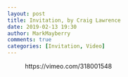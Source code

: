 ```yaml
---
layout: post
title: Invitation, by Craig Lawrence
date: 2019-02-13 19:30
author: MarkMayberry
comments: true
categories: [Invitation, Video]
---
```

<!-- wp:core-embed/vimeo {"url":"https://vimeo.com/318001548","type":"video","providerNameSlug":"vimeo","className":"wp-embed-aspect-4-3 wp-has-aspect-ratio"} -->
<figure class="wp-block-embed-vimeo wp-block-embed is-type-video is-provider-vimeo wp-embed-aspect-4-3 wp-has-aspect-ratio"><div class="wp-block-embed__wrapper">
https://vimeo.com/318001548
</div></figure>
<!-- /wp:core-embed/vimeo -->
